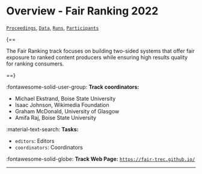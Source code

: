 # Overview - Fair Ranking 2022

[`Proceedings`](./proceedings.md), [`Data`](./data.md), [`Runs`](./runs.md), [`Participants`](./participants.md)

{==

The Fair Ranking track focuses on building two-sided systems that offer fair exposure to ranked content producers while ensuring high results quality for ranking consumers.

==}

:fontawesome-solid-user-group: **Track coordinators:**

- Michael Ekstrand, Boise State University 
- Isaac Johnson, Wikimedia Foundation 
- Graham McDonald, University of Glasgow 
- Amifa Raj, Boise State University 

:material-text-search: **Tasks:**

- `editors`: Editors 
- `coordinators`: Coordinators 

:fontawesome-solid-globe: **Track Web Page:** [`https://fair-trec.github.io/`](https://fair-trec.github.io/) 

---

